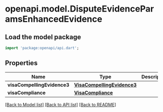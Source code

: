 # openapi.model.DisputeEvidenceParamsEnhancedEvidence

## Load the model package
```dart
import 'package:openapi/api.dart';
```

## Properties
Name | Type | Description | Notes
------------ | ------------- | ------------- | -------------
**visaCompellingEvidence3** | [**VisaCompellingEvidence3**](VisaCompellingEvidence3.md) |  | [optional] 
**visaCompliance** | [**VisaCompliance**](VisaCompliance.md) |  | [optional] 

[[Back to Model list]](../README.md#documentation-for-models) [[Back to API list]](../README.md#documentation-for-api-endpoints) [[Back to README]](../README.md)


